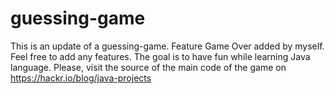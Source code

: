 # guessing-game

This is an update of a guessing-game. Feature Game Over added by myself. Feel free to add any features. The goal is to have fun while learning Java language. Please, visit the source of the main code of the game on https://hackr.io/blog/java-projects
